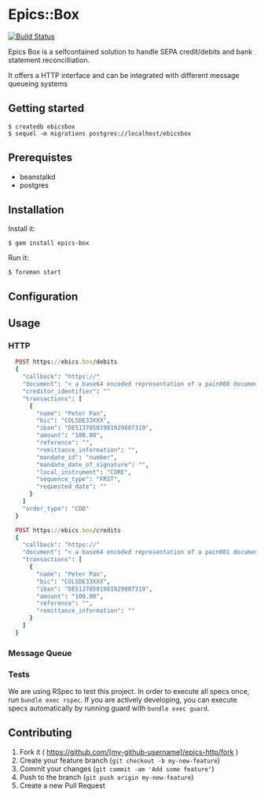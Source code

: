 # Epics::Box

[![Build Status](https://magnum.travis-ci.com/railslove/epics-box.svg?token=AM3M96RpNyP5z4TXrjkp&branch=master)](https://magnum.travis-ci.com/railslove/epics-box)

Epics Box is a selfcontained solution to handle SEPA credit/debits and bank statement
reconcilliation.

It offers a HTTP interface and can be integrated with different message queueing systems

## Getting started

    $ createdb ebicsbox
    $ sequel -m migrations postgres://localhost/ebicsbox

## Prerequistes

* beanstalkd
* postgres

## Installation

Install it:

    $ gem install epics-box

Run it:

    $ foreman start

## Configuration

## Usage
### HTTP

```ruby
  POST https://ebics.box/debits
  {
    "callback": "https://"
    "document": "< a base64 encoded representation of a pain008 document >"
    "creditor_identifier": ""
    "transactions": [
      {
        "name": "Peter Pan",
        "bic": "COLSDE33XXX",
        "iban": "DE51370501981929807319",
        "amount": "100.00",
        "reference": "",
        "remittance_information": "",
        "mandate_id": "number",
        "mandate_date_of_signature": "",
        "local_instrument": "CORE",
        "sequence_type": "FRST",
        "requested_date": ""
      }
    ]
    "order_type": "CDD"
  }
```


```ruby
  POST https://ebics.box/credits
  {
    "callback": "https://"
    "document": "< a base64 encoded representation of a pain001 document >"
    "transactions": [
      {
        "name": "Peter Pan",
        "bic": "COLSDE33XXX",
        "iban": "DE51370501981929807319",
        "amount": "100.00",
        "reference": "",
        "remittance_information": ""
      }
    ]
  }
```
### Message Queue


### Tests

We are using RSpec to test this project. In order to execute all specs once, run ```bundle exec rspec```.
If you are actively developing, you can execute specs automatically by running guard with ```bundle exec guard```.


## Contributing

1. Fork it ( https://github.com/[my-github-username]/epics-http/fork )
2. Create your feature branch (`git checkout -b my-new-feature`)
3. Commit your changes (`git commit -am 'Add some feature'`)
4. Push to the branch (`git push origin my-new-feature`)
5. Create a new Pull Request
